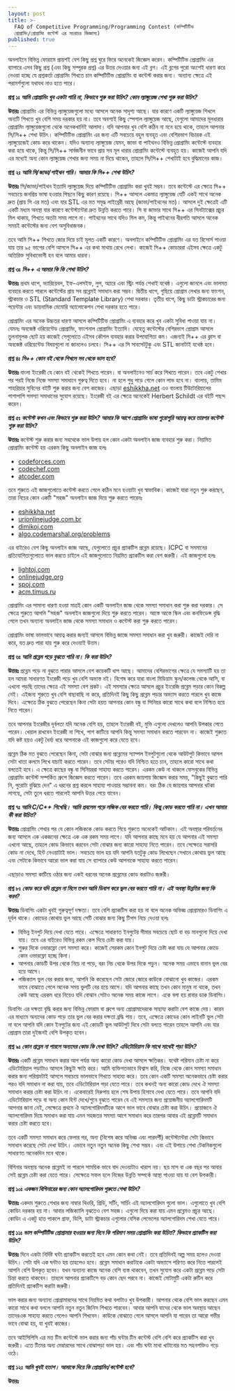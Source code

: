 ```yaml
---
layout: post
title: >-
  FAQ of Competitive Programming/Programming Contest (কম্পিটিটিভ
  প্রোগ্রামিং/প্রোগ্রামিং কন্টেস্ট এর সচরাচর জিজ্ঞাস্য)
published: true
---
```

অনলাইনে বিভিন্ন ফোরামে প্রায়শই বেশ কিছু প্রশ্ন ঘুরে ফিরে অনেকেই জিজ্ঞেস করেন। কম্পিটিটিভ প্রোগ্রামিং এর ব্যাপারে এসব কিছু প্রশ্ন (এবং কিছু সম্পূরক প্রশ্ন) এর উত্তর দেওয়ার জন্য এই ব্লগ। এই ব্লগের পুরো অংশেই ধারণা করে নেওয়া হচ্ছে যে প্রশ্নকর্তা প্রোগ্রামিং শিখতে চান কম্পিটিটিভ প্রোগ্রামিং বা কন্টেস্ট করার জন্য। অন্যান্য ক্ষেত্রে এই পরামর্শগুলো যথাযথ নাও হতে পারে।

**প্রশ্ন ১ঃ** ***আমি প্রোগ্রামিং খুব একটা পারি না, কিভাবে শুরু করা উচিৎ? কোন ল্যাঙ্গুয়েজ শেখা শুরু করা উচিৎ?***

**উত্তরঃ** প্রোগ্রামিং এর বিভিন্ন ল্যাঙ্গুয়েজগুলো মধ্যে আসলে অনেক সাদৃশ্য আছে। যার কারণে একটি ল্যাঙ্গুয়েজ শিখলে অন্যটি শিখতে খুব বেশি সময় দরকার হয় না। তবে অবশ্যই কিছু স্পেশাল ল্যাঙ্গুয়েজ আছে, যেগুলো আমাদের মূলধারার প্রোগ্রামিং ল্যাঙ্গুয়েজগুলো থেকে অনেকখানিই আলাদা। যদি আপনার খুব বেশি কঠিন না মনে হয়ে থাকে, তাহলে আপনার সি/সি++ শেখা উচিৎ। কম্পিটিটিভ প্রোগ্রামিং এর জন্য এটি সবচেয়ে বহুল ব্যবহৃত এবং বেশিরভাগ বিচারক এই ল্যাঙ্গুয়েজেই কোড করে থাকেন। যদিও অন্যান্য ল্যাঙ্গুয়েজ যেমন, জাভা বা পাইথনও বিভিন্ন প্রোগ্রামিং কন্টেস্টে ব্যবহার করা হয়ে থাকে, কিন্তু সি/সি++ সার্বজনীন ভাবে প্রায় সব মূল ধারার প্রোগ্রামিং কন্টেস্টে ব্যবহৃত হয়। কাজেই আপনি যদি এর মধ্যেই অন্য কোন ল্যাঙ্গুয়েজ শেখার জন্য সময় না দিয়ে থাকেন, তাহলে সি/সি++ শেখাটাই হবে বুদ্ধিমানের কাজ। 

**প্রশ্ন ২ঃ** ***আমি সি/জাভা/পাইথন পারি। আমার কি সি++ শেখা উচিৎ?***

**উত্তরঃ** সি/জাভা/পাইথন ইত্যাদি ল্যাঙ্গুয়েজ দিয়ে কম্পিটিটিভ প্রোগ্রামিং করা খুবই সম্ভব। তবে কন্টেস্টে এর ক্ষেত্রে সি++ সবচেয়ে জনপ্রিয় ভাষা হওয়ার পিছনে কিছু কারণ রয়েছে। সি++ আসলে একমাত্র ল্যাঙ্গুয়েজ যেটি একই সাথে অনেক দ্রুত (প্রায় সি এর মত) এবং যার STL এর মত সমৃদ্ধ লাইব্রেরী আছে (জাভা/পাইথনের মত)। আসলে দুই ক্ষেত্রেই এটি একটি মধ্যম অবস্থা যার কারণে কন্টেস্ট্যান্টরা দ্রুত উন্নতি করতে পারে। সি বা জাভার সাথে সি++ এর সিনট্যাক্সের প্রচুর মিল থাকায়, শিখতে অতটা সময় লাগে না। পাইথনের সাথে যদিও মিল কম, কিন্তু পাইথনের ধীরগতি আসলে অনেক সময়ই কন্টেস্টের জন্য বেশ অসুবিধাজনক। 

তবে আমি সি++ শিখতে জোর দিয়ে চাই মূলত একটি কারণে। অনলাইনে কম্পিটিটিভ প্রোগ্রামিং এর যত রিসোর্স পাওয়া যায় তার ৯৫ ভাগের বেশি আসলে সি++ এর কথা মাথায় রেখে লেখা। কাজেই সি++ কোডাররা এইসব ক্ষেত্রে একটু অতিরিক্ত সুবিধাভোগী হন বলে আমার ধারনা। 

**প্রশ্ন ৩ঃ** ***সি++ এ আমার কি কি শেখা উচিৎ?***

**উত্তরঃ** প্রথম ধাপে, ভ্যারিয়েবল, ইফ-এলসইফ, লুপ, অ্যারে এবং স্ট্রিং পর্যন্ত শেখাই যথেষ্ঠ। এগুলো জানলে এবং ভালমত ব্যবহার করতে পারলে কন্টেস্টের প্রায় সব প্রব্লেমই সমাধান করা সম্ভব। দ্বিতীয় ধাপে, গুছিয়ে প্রোগ্রাম লেখার জন্য ফাংশন, স্ট্রাকচার ও STL (Standard Template Library) শেখা দরকার। তৃতীয় ধাপে, কিছু ডাটা স্ট্রাকচারের জন্য পয়েন্টার এবং ডায়নামিক মেমোরি অ্যালোকেশন শেখা দরকার হতে পারে।

প্রোগ্রামিং এর অনেক উচ্চতর ধারণা আসলে কম্পিটিটিভ প্রোগ্রামিং এ ব্যবহার করে খুব একটা সুবিধা পাওয়া যায় না। যেমনঃ অবজেক্ট ওরিয়েন্টেড প্রোগ্রামিং, ফাংশনাল প্রোগ্রামিং ইত্যাদি। যেহেতু কন্টেস্টের বেশিরভাগ প্রোগ্রাম আসলে তুলনামূলক ছোট হয় কাজেই সেগুলোতে এইসব কৌশল ব্যবহার করার উপযোগিতা কম। এজন্যই সি++ এর ক্লাস বা অবজেক্ট ওরিয়েন্টেড বিষয়গুলো না জানলেও চলবে। সি++ এর সি সাবসেটটুকু এবং STL জানাটাই যথেষ্ঠ হবে। 

**প্রশ্ন ৪ঃ** ***সি++ কোন বই থেকে শিখলে সব থেকে ভাল হবে?***

**উত্তরঃ** বাংলা ইংরেজী যে কোন বই থেকেই শিখতে পারেন। বা অনলাইনেও সার্চ করে শিখতে পারেন। তবে একটু শেখার পর পরই নিজে নিজে সমস্যা সমাধানে গুরুত্ব দিতে হবে। না হলে শুধু পড়ে গেলে কোন লাভ হবে না। বাংলায়, তামিম শাহরিয়ার সুবিনের বইটি শুরু করার জন্য বেশ কাজের। এছাড়া [eshikkha.net](https://eshikkha.net) এও বাংলায় টিউটোরিয়ালের পাশাপাশি সমস্যা সমাধানের সুযোগ রয়েছে। ইংরেজী বই এর ক্ষেত্রে অনেকেই Herbert Schildt এর বইটি পছন্দ করেন। 

**প্রশ্ন ৫ঃ** ***কন্টেস্ট কখন এবং কিভাবে শুরু করা উচিৎ? আমার কি আগে প্রোগ্রামিং ভাষা পুরোপুরি আয়ত্ব্ করে তারপর কন্টেস্ট শুরু করা উচিৎ?***

**উত্তরঃ** কন্টেস্ট শুরু করার জন্য সবথেকে ভাল উপায় হল কোন একটা অনলাইন জাজ ব্যবহার শুরু করা। নিয়মিত প্রোগ্রামিং কন্টেস্ট হয় এরকম কিছু অনলাইন জাজ হলঃ 
- [codeforces.com](https://codeforces.com)
- [codechef.com](https://codechef.com)
- [atcoder.com](https://atcoder.com)

তবে শুরুতে এই জাজগুলোতে কন্টেস্ট করতে গেলে কঠিন মনে হওয়াটা খুব স্বাভাবিক। কাজেই যারা নতুন শুরু করছেন, তারা নিচের কোন একটি "সহজ" অনলাইন জাজ দিয়ে শুরু করতে পারেনঃ 
- [eshikkha.net](https://eshikkha.net)
- [urionlinejudge.com.br](https://www.urionlinejudge.com.br)
- [dimikoj.com](https://dimikoj.com/)
- [algo.codemarshal.org/problems](https://algo.codemarshal.org/problems)

এর বাইরেও বেশ কিছু অনলাইন জাজ আছে, যেগুলোতে প্রচুর প্র্যাকটিস প্রব্লেম রয়েছে। ICPC বা সমমানের প্রতিযোগিতাগুলোতে ভাল করতে চাইলে এই জাজগুলোতে নিয়মিত প্র্যাকটিস করা বেশ জরুরী। এই জাজগুলো হলঃ
- [lightoj.com](https://lightoj.com)
- [onlinejudge.org](https://onlinejudge.org/)
- [spoj.com](https://spoj.com)
- [acm.timus.ru](https://acm.timus.ru)

প্রোগ্রামিং এর সামান্য ধারণা হওয়া মাত্রই কোন একটি অনলাইন জাজ থেকে সমস্যা সমাধান করা শুরু করা দরকার। সে ক্ষেত্রে শুরুতে আপনি "সহজ" অনলাইন জাজগুলো দিয়ে শুরু করতে পারেন। আস্তে আস্তে স্কিল এবং কনফিডেন্স বৃদ্ধি পেলে তখন অন্যান্য অনলাইন জাজ থেকে সমস্যা সমাধান ও কন্টেস্ট করা শুরু করতে পারেন। 

প্রোগ্রামিং ভাষা ভালভাবে আয়ত্ব করার জন্যই আসলে বিভিন্ন জাজে সমস্যা সমাধান করা খুব জরুরী। কাজেই দেরি না করে, যত দ্রুত পারা যায় শুরু করে দেওয়াই উত্তম।

**প্রশ্ন ৬ঃ** ***আমি প্রব্লেম পড়ে বুঝতে পারি না। কি করা উচিৎ?***

**উত্তরঃ** প্রব্লেম পড়ে না বুঝতে পারার আসলে বেশ কয়েকটি ধাপ আছে। আমাদের বেশিরভাগের ক্ষেত্রে যে সমস্যাটি হয় তা হল আমরা সাধারণত ইংরেজী পড়ে খুব বেশি অভ্যস্ত নই। বিশেষ করে যারা বাংলা মিডিয়াম স্কুল/কলেজ থেকে আসি, বা এখনো পড়ছি তাদের ক্ষেত্রে এই সমস্যা বেশ প্রকট। এই সমস্যার ক্ষেত্রে আসলে প্রচুর ইংরেজি প্রব্লেম পড়ার কোন বিকল্প নেই। এইজন্য শুরুতে খুব বেশি বাছাবাছি না করে, প্রতিদিনই কিছু কিছু প্রব্লেম পড়ার অভ্যাস করতে পারলে খুব কাজে দিবে। এক্ষেত্রে ঠিক বুঝতে পেরেছেন কিনা সেটা হয়ত আপনার কোন বন্ধু বা সিনিয়র কারো সাথে কথা বলে নিশ্চিত হয়ে নিতে পারেন। 

তবে আপনার ইংরেজীর দূর্বলতা যদি অনেক বেশি হয়, তাহলে ইংরেজী বই, মুভি এগুলো দেখলেও আপনি উপকার পেতে পারেন। খেয়াল রাখবেন ইংরেজী না শিখে, পাশ কাটিয়ে আপনি কিন্তু সমস্যা সমাধান করতে পারবেন না। কাজেই শুরুতে যদি কষ্ট হয়ও একটু ধৈর্য্য ধরে আপনাকে এই কাজগুলো করে যেতে হবে। 

প্রব্লেম ঠিক মত বুঝতে পেরেছেন কিনা, সেটা বোঝার জন্য প্রব্লেমের স্যাম্পল ইনপুটগুলো থেকে আউটপুট কিভাবে আসল সেটা খাতা কলমে লিখে যাচাই করতে পারেন। তবে সেটার পরেও যদি নিশ্চিত হতে চান, তাহলে কারো সাথে কথা বলতেই হবে। এ ক্ষেত্রে কাছের বন্ধু বা সিনিয়ররা সাহায্য করতে পারেন। এরকম কেউ না থাকলে ফেসবুকের বিভিন্ন প্রোগ্রামিং কন্টেস্ট সম্পর্কিত গ্রুপে জিজ্ঞেস করতে পারেন। তবে এরকম জায়গায় জিজ্ঞেস করার সময়, "কিছুই বুঝতে পারি নি, পুরোটা বুঝিয়ে দেন" এ ধরনের প্রশ্ন করলে সাহায্য পাওয়ার সম্ভাবনা কম। বরং ঠিক যে জায়গার আপনার খটকা লাগছে, সেটা তুলে ধরতে পারলেই আপনি উত্তর পেয়ে যাবেন। 

**প্রশ্ন ৭ঃ** ***আমি C/C++ শিখেছি। আমি প্রবলেম পড়ে লজিক বের করতে পারি। কিন্তু কোড করতে পারি না। এখন আমার কী করা উচিত?***

**উত্তরঃ** প্রোগ্রামিং শেখার পর যে কোন লজিককে কোড করতে গিয়ে শুরুতে অনেকেই আটকান। এই অবস্থার পরিবর্তনের জন্য আসলে এক একজনের ক্ষেত্রে এক এক রকম সময় লাগে। যদি আপনার কাছে মনে হয় যে আপনার এই সমস্যা এখনো আছে, তাহলে কোড কিভাবে করবেন সেটা বোঝার জন্য কারো সাহায্য নিতে পারেন। তবে সেক্ষেত্রে সরাসরি কোড না দেখে, হিন্ট নেওয়াটাই ভাল। সবচেয়ে ভাল হয় যদি আপনি যতটুকু কোড লিখেছেন সেখানে কোথায় ভুল আছে এবং সেটাকে কিভাবে আরো ভাল করা যায় সে ব্যাপারে কেউ আপনাকে সাহায্য করতে পারেন। 

এছাড়াও সমস্যা কাটিয়ে ওঠার জন্য একই ধরনের অনেক প্রব্লেমের কোড করাটাও জরুরী।

**প্রশ্ন ৮ঃ** ***কোড করে যদি প্রব্লেম না মিলে তখন আমি ডিবাগ করে ভুল বের করতে পারি না। এই অবস্থা উন্নতির জন্য কি করব?***

**উত্তরঃ** ডিবাগিং একটা খুবই গুরুত্বপূর্ণ দক্ষতা। তবে বেশি প্র্যাকটিস করা হয় না বলে অনেক অভিজ্ঞ প্রোগ্রামারও ডিবাগিং এ দূর্বল থাকে। কোডের কোথায় ভুল আছে সেটি বোঝার জন্য কিছু টিপস নিচে দেওয়া হলঃ
* বিভিন্ন ইনপুট দিয়ে দেখা যেতে পারে। এক্ষেত্রে সাধারণত ইনপুটের সীমার সবচেয়ে ছোট বা বড় মানগুলো দিয়ে দেখা যায়। তবে এর বাইরেও বিভিন্ন রকম কেস দিয়ে চেষ্টা করা যায়।
* শুরুর দিকে ওভারফ্লো বেশ সমস্যা করে। কাজেই সেরকম কোন ইনপুট দিয়ে চেষ্টা করা যায় যে আপনার কোডে কোন ওভারফ্লো হচ্ছে কিনা। 
* আপনার কোডটি উপর থেকে নিচে না পড়ে, বরং নিচ থেকে উপর দিকে পড়ুন। অনেক সময় এভাবে বানান ভুল বের হয়ে আসে।
* লজিক্যাল ভুল বের করার জন্য, আপনি কি করেছেন সেটা জোরে জোরে কাউকে বোঝানো খুব কাজের। এরকম ভাবে বোঝাতে গেলে অনেক সময় ভুলটি বের হয়ে আসে। যদি আপনার কাছে তখন কোন মানুষ না থাকে, তখন কেউ আছে এরকম ধরে নিয়েও যদি বোঝান সেটাও অনেক সময় কাজে লাগে। একে বলা হয় রাবার ডাক ডিবাগিং।

ডিবাগিং এর দক্ষতা বৃদ্ধি করার জন্য বিভিন্ন ফোরাম বা গ্রুপে অন্য প্রোগ্রামাদেরকে সাহায্য করাটা বেশ কাজে দেয়। কারন এর মাধ্যমে অন্যদের কোড পড়ে তার ভুল বের করার দক্ষতা ব্রদ্ধি পায়। তবে, এক্ষেত্রে কোডের কোন লাইনটি ভুল সেটা না বলে আপনি যদি কোন ইনপুটের জন্য এই কোডটি ভুল আউটপুট দিবে সেটা বলতে পারেন তাহলে আপনি এবং যার প্রোগ্রাম তারা দুইজনই বেশি উপকৃত হবেন। 

**প্রশ্ন ৯ঃ** ***কোন প্রব্লেম না পারলে অন্যদের কোড কি দেখা উচিৎ? এডিটোরিয়াল কি সাথে সাথেই পড়া উচিৎ?***

**উত্তরঃ** একটি প্রব্লেম সমাধান করার আগ পর্যন্ত অন্য কারো কোড দেখা আসলে ক্ষতিকর। যথেষ্ট পরিমান চেষ্টা না করে এডিটোরিয়াল পড়াটাও আসলে কিছুটা ক্ষতি করে। আমি ব্যক্তিগতভাবে বিশ্বাস করি, নিজে থেকে কোন সমস্যা সমাধান করার জন্য পরিশ্রমটাই আসলে সবচেয়ে ভালভাবে শিখতে সাহায্য করে। তবে কোন একটি সমস্যা অনেকভাবে চেষ্টা করার পরও যদি সমাধান না করা যায়, তবে এডিটোরিয়াল পড়া যেতে পারে। তবে কখনই অন্য কারো কোড দেখে ঐ সমস্যা সমাধান করার চেষ্টা করা উচিৎ না। একেবারেই নিরুপায় হলে শেষ উপায় হিসাবে দেখা যেতে পারে। তবে আপনি যদি এডিটোরিয়াল পড়ে বা অন্য কোন হিন্ট দেখে/শুনে বুঝতে পারেন যে এই সমস্যার জন্য প্রয়োজনীয় অ্যালগোরিদমটি আপনার জানা নেই, সেক্ষেত্রে প্রথমে ঐ অ্যালগোরিদমটিকে আগে ভাল ভাবে বোঝার চেষ্টা করা উচিৎ। প্রয়োজনে ঐ অ্যালগোরিদম দিয়ে সমাধান করা যায় এমন সহজতর সমস্যা আগে সমাধান করে তারপর আবার এই প্রব্লেমটি সমাধান করার চেষ্টা করতে হবে। 

তবে একটি সমস্যা সমাধান করে ফেলার পর, অন্য (বিশেষ করে অভিজ্ঞ এবং পারদর্শী) কন্টেস্ট্যান্টরা সেটা কিভাবে সমাধান করেছে সেটা দেখা উচিৎ। এভাবে নতুন নতুন অনেক কিছু শেখা সম্ভব। এবং এই উপায়ে শেখা টেকনিকগুলো সাধারণত অনেকদিন মনে থাকে। 

বিগিনার অবস্থায় অনেক প্রব্লেমই না পারলে সাময়িক ভাবে বাদ দেওয়াটাও খারাপ নয়। ছয় মাস বা এক বছর পর আবার সেই প্রব্লেম চেষ্টা করা যেতে পারে। সেক্ষেত্রে সফল হলে নিজের উন্নতি সম্পর্কে আস্থা পাওয়া যায় যা বেশ উপকারী। 

**প্রশ্ন ১০ঃ** ***একজন বিগিনারের জন্য কোন অ্যালগোরিদম শুরুতে শেখা উচিৎ?***

**উত্তরঃ** একদম শুরুতে শেখার জন্য নাম্বার থিওরি, গ্রিডি, সর্টিং, সার্চিং এই অ্যালগোরিদম গুলো ভাল। এগুলোতে খুব বেশি কোডিং দরকার হয় না। আবার লজিক্যালি বুঝতেও বেশ সহজ। এগুলো দিয়ে করা যায় এমন প্রব্লেমও প্রচুর আছে। কোডিং এ একটু হাত পাকলে গ্রাফ, ডিপি, ডাটা স্ট্রাকচার এগুলোর বেসিক লেভেলের অ্যালগোরিদম শেখা যেতে পারে। 

**প্রশ্ন ১১ঃ** ***ভাল কম্পিটিটিভ প্রোগ্রামার হওয়ার জন্য দিনে কি পরিমাণ সময় প্রোগ্রামিং করা উচিত? কিভাবে প্র্যাকটিস করা উচিৎ?***

**উত্তরঃ** দিনে একটা নির্দিষ্ট ঘন্টা প্র্যাকটিস করতেই হবে এমন কোন কথা নেই। তবে প্রতিদিনই অল্প সময় হলেও দেওয়া উচিৎ। সেটা যদি এক ঘন্টাও হয় তাহলেও হবে। প্রব্লেম সমাধান করাটাকে একটা অভ্যাসে পরিণত করে নিতে পারলেই আপনি বেশি উপকৃত হবেন। যখন অন্যান্য কাজে অনেক বেশি ব্যস্ত থাকবেন, তখন সুযোগ করে একটা প্রব্লেম পড়ে সেটা চিন্তা করতে থাকবেন। তাহলে আপনার প্র্যাকটিসে বড় কোন ছেদ পরবে না। কাজেই মোটামুটি একটা রুটিন করে প্রতিদিনই প্র্যাকটিস করাটা জরুরী। 

ভাল করার জন্য অন্যান্য প্রোগ্রামারদের সাথে নিয়মিত কথা বলাটাও খুব উপকারী। আপনার থেকে বেশি ভাল করছেন এমন কারো সাথে কথা বললে আপনি নতুন নতুন জিনিস শিখতে পারবেন। আবার আপনি যাদের থেকে ভাল অবস্থায় আছেন তাদেরএক সাহায্য করতে গেলেও আপনি শিখবেন। কাউকে বোঝাতে গেলে আসলে আপনি যা পারেন তা আরো গভীর ভাবে বোঝা হয়, যা খুবই কাজের। 

তবে আইসিপিসি এর মত টিম কন্টেস্টে ভাল করার জন্য পাঁচ ঘন্টার টিম কন্টেস্ট বেশি বেশি করে প্র্যাকটিস করা খুব জরুরী। এতে টিমের অন্য মেম্বারদের সাথে বোঝাপড়া ভাল হয়। এবং পাঁচ ঘন্টা মাথা খাটানোর মত সহনশক্তিও গড়ে ওঠে। 

**প্রশ্ন ১২ঃ** ***আমি খুবই হতাশ। আমাকে দিয়ে কি প্রোগ্রামিং/কন্টেস্ট হবে?***

**উত্তরঃ** 
